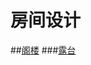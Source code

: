 # 房间设计

##[阁楼](http://github.com/taishan90/room/tree/master/gelou/readme.md)
###[露台](http://github.com/taishan90/room/tree/master/gelou/lutai.md)

